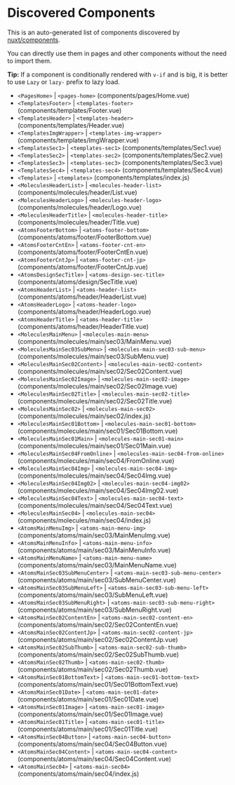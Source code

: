 # Discovered Components

This is an auto-generated list of components discovered by [nuxt/components](https://github.com/nuxt/components).

You can directly use them in pages and other components without the need to import them.

**Tip:** If a component is conditionally rendered with `v-if` and is big, it is better to use `Lazy` or `lazy-` prefix to lazy load.

- `<PagesHome>` | `<pages-home>` (components/pages/Home.vue)
- `<TemplatesFooter>` | `<templates-footer>` (components/templates/Footer.vue)
- `<TemplatesHeader>` | `<templates-header>` (components/templates/Header.vue)
- `<TemplatesImgWrapper>` | `<templates-img-wrapper>` (components/templates/ImgWrapper.vue)
- `<TemplatesSec1>` | `<templates-sec1>` (components/templates/Sec1.vue)
- `<TemplatesSec2>` | `<templates-sec2>` (components/templates/Sec2.vue)
- `<TemplatesSec3>` | `<templates-sec3>` (components/templates/Sec3.vue)
- `<TemplatesSec4>` | `<templates-sec4>` (components/templates/Sec4.vue)
- `<Templates>` | `<templates>` (components/templates/index.js)
- `<MoleculesHeaderList>` | `<molecules-header-list>` (components/molecules/header/List.vue)
- `<MoleculesHeaderLogo>` | `<molecules-header-logo>` (components/molecules/header/Logo.vue)
- `<MoleculesHeaderTitle>` | `<molecules-header-title>` (components/molecules/header/Title.vue)
- `<AtomsFooterBottom>` | `<atoms-footer-bottom>` (components/atoms/footer/FooterBottom.vue)
- `<AtomsFooterCntEn>` | `<atoms-footer-cnt-en>` (components/atoms/footer/FooterCntEn.vue)
- `<AtomsFooterCntJp>` | `<atoms-footer-cnt-jp>` (components/atoms/footer/FooterCntJp.vue)
- `<AtomsDesignSecTitle>` | `<atoms-design-sec-title>` (components/atoms/design/SecTitle.vue)
- `<AtomsHeaderList>` | `<atoms-header-list>` (components/atoms/header/HeaderList.vue)
- `<AtomsHeaderLogo>` | `<atoms-header-logo>` (components/atoms/header/HeaderLogo.vue)
- `<AtomsHeaderTitle>` | `<atoms-header-title>` (components/atoms/header/HeaderTitle.vue)
- `<MoleculesMainMenu>` | `<molecules-main-menu>` (components/molecules/main/sec03/MainMenu.vue)
- `<MoleculesMainSec03SubMenu>` | `<molecules-main-sec03-sub-menu>` (components/molecules/main/sec03/SubMenu.vue)
- `<MoleculesMainSec02Content>` | `<molecules-main-sec02-content>` (components/molecules/main/sec02/Sec02Content.vue)
- `<MoleculesMainSec02Image>` | `<molecules-main-sec02-image>` (components/molecules/main/sec02/Sec02Image.vue)
- `<MoleculesMainSec02Title>` | `<molecules-main-sec02-title>` (components/molecules/main/sec02/Sec02Title.vue)
- `<MoleculesMainSec02>` | `<molecules-main-sec02>` (components/molecules/main/sec02/index.js)
- `<MoleculesMainSec01Bottom>` | `<molecules-main-sec01-bottom>` (components/molecules/main/sec01/Sec01Bottom.vue)
- `<MoleculesMainSec01Main>` | `<molecules-main-sec01-main>` (components/molecules/main/sec01/Sec01Main.vue)
- `<MoleculesMainSec04FromOnline>` | `<molecules-main-sec04-from-online>` (components/molecules/main/sec04/FromOnline.vue)
- `<MoleculesMainSec04Img>` | `<molecules-main-sec04-img>` (components/molecules/main/sec04/Sec04Img.vue)
- `<MoleculesMainSec04Img02>` | `<molecules-main-sec04-img02>` (components/molecules/main/sec04/Sec04Img02.vue)
- `<MoleculesMainSec04Text>` | `<molecules-main-sec04-text>` (components/molecules/main/sec04/Sec04Text.vue)
- `<MoleculesMainSec04>` | `<molecules-main-sec04>` (components/molecules/main/sec04/index.js)
- `<AtomsMainMenuImg>` | `<atoms-main-menu-img>` (components/atoms/main/sec03/MainMenuImg.vue)
- `<AtomsMainMenuInfo>` | `<atoms-main-menu-info>` (components/atoms/main/sec03/MainMenuInfo.vue)
- `<AtomsMainMenuName>` | `<atoms-main-menu-name>` (components/atoms/main/sec03/MainMenuName.vue)
- `<AtomsMainSec03SubMenuCenter>` | `<atoms-main-sec03-sub-menu-center>` (components/atoms/main/sec03/SubMenuCenter.vue)
- `<AtomsMainSec03SubMenuLeft>` | `<atoms-main-sec03-sub-menu-left>` (components/atoms/main/sec03/SubMenuLeft.vue)
- `<AtomsMainSec03SubMenuRight>` | `<atoms-main-sec03-sub-menu-right>` (components/atoms/main/sec03/SubMenuRight.vue)
- `<AtomsMainSec02ContentEn>` | `<atoms-main-sec02-content-en>` (components/atoms/main/sec02/Sec02ContentEn.vue)
- `<AtomsMainSec02ContentJp>` | `<atoms-main-sec02-content-jp>` (components/atoms/main/sec02/Sec02ContentJp.vue)
- `<AtomsMainSec02SubThumb>` | `<atoms-main-sec02-sub-thumb>` (components/atoms/main/sec02/Sec02SubThumb.vue)
- `<AtomsMainSec02Thumb>` | `<atoms-main-sec02-thumb>` (components/atoms/main/sec02/Sec02Thumb.vue)
- `<AtomsMainSec01BottomText>` | `<atoms-main-sec01-bottom-text>` (components/atoms/main/sec01/Sec01BottomText.vue)
- `<AtomsMainSec01Date>` | `<atoms-main-sec01-date>` (components/atoms/main/sec01/Sec01Date.vue)
- `<AtomsMainSec01Image>` | `<atoms-main-sec01-image>` (components/atoms/main/sec01/Sec01Image.vue)
- `<AtomsMainSec01Title>` | `<atoms-main-sec01-title>` (components/atoms/main/sec01/Sec01Title.vue)
- `<AtomsMainSec04Button>` | `<atoms-main-sec04-button>` (components/atoms/main/sec04/Sec04Button.vue)
- `<AtomsMainSec04Content>` | `<atoms-main-sec04-content>` (components/atoms/main/sec04/Sec04Content.vue)
- `<AtomsMainSec04>` | `<atoms-main-sec04>` (components/atoms/main/sec04/index.js)
